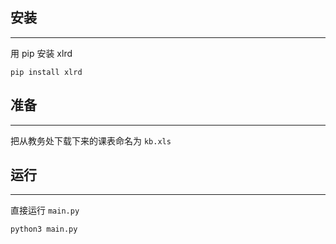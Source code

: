 ## 安装

----

用 pip 安装 xlrd

```shell
pip install xlrd
```

## 准备

---

把从教务处下载下来的课表命名为 `kb.xls`

## 运行

---

直接运行 `main.py`

```shell
python3 main.py
```

